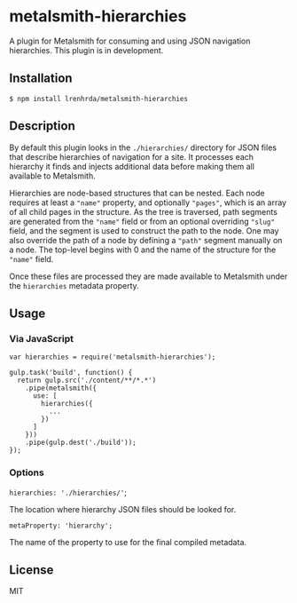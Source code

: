 
# metalsmith-hierarchies

  A plugin for Metalsmith for consuming and using JSON navigation hierarchies. This plugin is in development.

## Installation

    $ npm install lrenhrda/metalsmith-hierarchies

## Description

  By default this plugin looks in the `./hierarchies/` directory for JSON files that describe hierarchies of navigation for a site. It processes each hierarchy it finds and injects additional data before making them all available to Metalsmith.

  Hierarchies are node-based structures that can be nested. Each node requires at least a `"name"` property, and optionally `"pages"`, which is an array of all child pages in the structure. As the tree is traversed, path segments are generated from the `"name"` field or from an optional overriding `"slug"` field, and the segment is used to construct the path to the node. One may also override the path of a node by defining a `"path"` segment manually on a node. The top-level begins with 0 and the name of the structure for the `"name"` field.

  Once these files are processed they are made available to Metalsmith under the `hierarchies` metadata property.

## Usage

### Via JavaScript

```
var hierarchies = require('metalsmith-hierarchies');

gulp.task('build', function() {
  return gulp.src('./content/**/*.*')
    .pipe(metalsmith({
      use: [
        hierarchies({
          ...
        })
      ]
    }))
    .pipe(gulp.dest('./build'));
});

```

### Options

`hierarchies: './hierarchies/'`;

The location where hierarchy JSON files should be looked for.

`metaProperty: 'hierarchy';`

The name of the property to use for the final compiled metadata.

## License

  MIT
